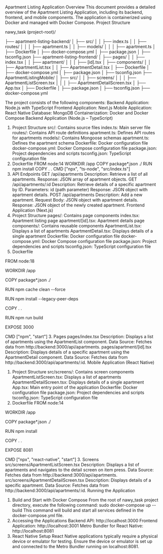 Apartment Listing Application
Overview
This document provides a detailed overview of the Apartment Listing Application, including its backend, frontend, and mobile components. The application is containerized using Docker and managed with Docker Compose.
Project Structure

nawy_task (project-root)/

├── apartment-listing-backend/
│   ├── src/
│   │   ├── index.ts
│   │   ├── routes/
│   │   │   ├── apartment.ts
│   │   ├── models/
│   │   │   ├── apartment.ts
│   ├── Dockerfile
│   ├── docker-compose.yml
│   ├── package.json
│   ├── tsconfig.json
├── apartment-listing-frontend/
│   ├── pages/
│   │   ├── index.tsx
│   │   ├── apartment/
│   │   │   ├── [id].tsx
│   ├── components/
│   │   ├── ApartmentList.tsx
│   │   ├── ApartmentDetail.tsx
│   ├── Dockerfile
│   ├── docker-compose.yml
│   ├── package.json
│   ├── tsconfig.json
├── ApartmentListingMobile/
│   ├── src/
│   │   ├── screens/
│   │   │   ├── ApartmentListScreen.tsx
│   │   │   ├── ApartmentDetailScreen.tsx
│   ├── App.tsx
│   ├── Dockerfile
│   ├── package.json
│   ├── tsconfig.json
├── docker-compose.yml

The project consists of the following components:
Backend Application: Node.js with TypeScript
Frontend Application: Next.js
Mobile Application: React Native
Database: MongoDB
Containerization: Docker and Docker Compose
Backend Application (Node.js – TypeScript)
1. Project Structure
src/: Contains source files
index.ts: Main server file
routes/: Contains API route definitions
apartment.ts: Defines API routes for apartments
models/: Contains Mongoose schemas
apartment.ts: Defines the apartment schema
Dockerfile: Docker configuration file
docker-compose.yml: Docker Compose configuration file
package.json: Project dependencies and scripts
tsconfig.json: TypeScript configuration file
2. Dockerfile
FROM node:14
WORKDIR /app
COPY package*.json ./
RUN npm install
COPY . .
CMD ["npx", "ts-node", "src/index.ts"]
3. API Endpoints
GET /api/apartments
Description: Retrieve a list of all apartments.
Response: JSON array of apartment objects.
GET /api/apartments/:id
Description: Retrieve details of a specific apartment by ID.
Parameters: id (path parameter)
Response: JSON object with apartment details.
POST /api/apartments
Description: Add a new apartment.
Request Body: JSON object with apartment details.
Response: JSON object of the newly created apartment.
Frontend Application (Next.js)
1. Project Structure
pages/: Contains page components
index.tsx: Apartment listing page
apartment/[id].tsx: Apartment details page
components/: Contains reusable components
ApartmentList.tsx: Displays a list of apartments
ApartmentDetail.tsx: Displays details of a single apartment
Dockerfile: Docker configuration file
docker-compose.yml: Docker Compose configuration file
package.json: Project dependencies and scripts
tsconfig.json: TypeScript configuration file
2. Dockerfile

FROM node:18

WORKDIR /app

COPY package*.json ./

RUN npm cache clean --force

RUN npm install --legacy-peer-deps

COPY . .

RUN npm run build

EXPOSE 3000

CMD ["npm", "start"]
3. Pages
pages/index.tsx
Description: Displays a list of apartments using the ApartmentList component.
Data Source: Fetches data from http://backend:3000/api/apartments.
pages/apartment/[id].tsx
Description: Displays details of a specific apartment using the ApartmentDetail component.
Data Source: Fetches data from http://backend:3000/api/apartments/:id.
Mobile Application (React Native)
1. Project Structure
src/screens/: Contains screen components
ApartmentListScreen.tsx: Displays a list of apartments
ApartmentDetailScreen.tsx: Displays details of a single apartment
App.tsx: Main entry point of the application
Dockerfile: Docker configuration file
package.json: Project dependencies and scripts
tsconfig.json: TypeScript configuration file
2. Dockerfile
FROM node:14

WORKDIR /app

COPY package*.json ./

RUN npm install

COPY . .

EXPOSE 8081

CMD ["npx", "react-native", "start"]
3. Screens
src/screens/ApartmentListScreen.tsx
Description: Displays a list of apartments and navigates to the detail screen on item press.
Data Source: Fetches data from http://backend:3000/api/apartments.
src/screens/ApartmentDetailScreen.tsx
Description: Displays details of a specific apartment.
Data Source: Fetches data from http://backend:3000/api/apartments/:id.
Running the Application
1. Build and Start with Docker Compose
From the root of nawy_task project directory, execute the following command:
sudo docker-compose up --build
This command will build and start all services defined in the docker-compose.yml file.
2. Accessing the Applications
Backend API: http://localhost:3000
Frontend Application: http://localhost:3001
Metro Bundler for React Native: http://localhost:8081
3. React Native Setup
React Native applications typically require a physical device or emulator for testing. Ensure the device or emulator is set up and connected to the Metro Bundler running on localhost:8081.

